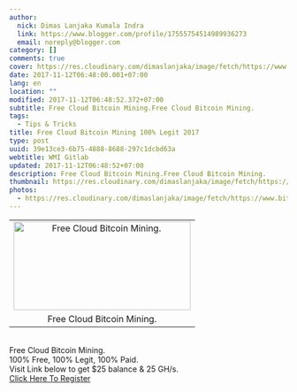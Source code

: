 ```yaml
---
author:
  nick: Dimas Lanjaka Kumala Indra
  link: https://www.blogger.com/profile/17555754514989936273
  email: noreply@blogger.com
category: []
comments: true
cover: https://res.cloudinary.com/dimaslanjaka/image/fetch/https://www.bitkonga.com/wp-content/uploads/2016/12/Bitcoin-cloud-mining.jpg
date: 2017-11-12T06:48:00.001+07:00
lang: en
location: ""
modified: 2017-11-12T06:48:52.372+07:00
subtitle: Free Cloud Bitcoin Mining.Free Cloud Bitcoin Mining.
tags:
  - Tips & Tricks
title: Free Cloud Bitcoin Mining 100% Legit 2017
type: post
uuid: 39e13ce3-6b75-4888-8688-297c1dcbd63a
webtitle: WMI Gitlab
updated: 2017-11-12T06:48:52+07:00
description: Free Cloud Bitcoin Mining.Free Cloud Bitcoin Mining.
thumbnail: https://res.cloudinary.com/dimaslanjaka/image/fetch/https://www.bitkonga.com/wp-content/uploads/2016/12/Bitcoin-cloud-mining.jpg
photos:
  - https://res.cloudinary.com/dimaslanjaka/image/fetch/https://www.bitkonga.com/wp-content/uploads/2016/12/Bitcoin-cloud-mining.jpg
---
```


<div><table align="center" cellpadding="0" cellspacing="0" class="tr-caption-container" style="margin-left: auto; margin-right: auto; text-align: center;"><tbody><tr><td style="text-align: center;"><a href="https://res.cloudinary.com/dimaslanjaka/image/fetch/https://www.bitkonga.com/wp-content/uploads/2016/12/Bitcoin-cloud-mining.jpg" imageanchor="1" style="margin-left: auto; margin-right: auto;" rel="noopener noreferer nofollow"><img alt="Free Cloud Bitcoin Mining." border="0" data-original-height="400" data-original-width="800" height="160" src="https://res.cloudinary.com/dimaslanjaka/image/fetch/https://www.bitkonga.com/wp-content/uploads/2016/12/Bitcoin-cloud-mining.jpg" title="Free Cloud Bitcoin Mining." width="320"></a></td></tr><tr><td class="tr-caption" style="text-align: center;">Free Cloud Bitcoin Mining.</td></tr></tbody></table><br>Free Cloud Bitcoin Mining. </div><div>100% Free, 100% Legit, 100% Paid. </div><div>Visit Link below to get $25 balance &amp; 25 GH/s. </div><div><a class="w3-btn w3-teal" href="https://safelink-v3.blogspot.com/p/links.html?url=aHR0cDovL3VybHouZnIvNjZZaA==" title="Cloud Bitcoin Mining" rel="noopener noreferer nofollow">Click Here To Register</a></div><script>document.querySelectorAll("pre,code");
  pretext.forEach(function (el) {
    el.classList.toggle("notranslate", true);
  });</script>